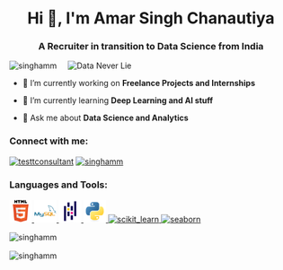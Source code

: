 <h1 align="center">Hi 👋, I'm Amar Singh Chanautiya</h1>
<h3 align="center">A Recruiter in transition to Data Science from India</h3>

<img align= "right" alt="Data Never Lie" width="400" src = "[https://giphy.com/embed/LaVp0AyqR5bGsC5Cbm](https://media0.giphy.com/media/LaVp0AyqR5bGsC5Cbm/giphy.gif?cid=ecf05e47kn3mhp2lwfnl8crll5gh7ik2wp0881vaqfsql919&ep=v1_gifs_search&rid=giphy.gif&ct=g)" >

<p align="left"> <img src="https://komarev.com/ghpvc/?username=singhamm&label=Profile%20views&color=0e75b6&style=flat" alt="singhamm" /> </p>

- 🔭 I’m currently working on **Freelance Projects and Internships**

- 🌱 I’m currently learning **Deep Learning and AI stuff**

- 💬 Ask me about **Data Science and Analytics**

<h3 align="left">Connect with me:</h3>
<p align="left">
<a href="https://kaggle.com/testtconsultant" target="blank"><img align="center" src="https://raw.githubusercontent.com/rahuldkjain/github-profile-readme-generator/master/src/images/icons/Social/kaggle.svg" alt="testtconsultant" height="30" width="40" /></a>
<a href="https://www.hackerrank.com/singhamm" target="blank"><img align="center" src="https://raw.githubusercontent.com/rahuldkjain/github-profile-readme-generator/master/src/images/icons/Social/hackerrank.svg" alt="singhamm" height="30" width="40" /></a>
</p>

<h3 align="left">Languages and Tools:</h3>
<p align="left"> <a href="https://www.w3.org/html/" target="_blank" rel="noreferrer"> <img src="https://raw.githubusercontent.com/devicons/devicon/master/icons/html5/html5-original-wordmark.svg" alt="html5" width="40" height="40"/> </a> <a href="https://www.mysql.com/" target="_blank" rel="noreferrer"> <img src="https://raw.githubusercontent.com/devicons/devicon/master/icons/mysql/mysql-original-wordmark.svg" alt="mysql" width="40" height="40"/> </a> <a href="https://pandas.pydata.org/" target="_blank" rel="noreferrer"> <img src="https://raw.githubusercontent.com/devicons/devicon/2ae2a900d2f041da66e950e4d48052658d850630/icons/pandas/pandas-original.svg" alt="pandas" width="40" height="40"/> </a> <a href="https://www.python.org" target="_blank" rel="noreferrer"> <img src="https://raw.githubusercontent.com/devicons/devicon/master/icons/python/python-original.svg" alt="python" width="40" height="40"/> </a> <a href="https://scikit-learn.org/" target="_blank" rel="noreferrer"> <img src="https://upload.wikimedia.org/wikipedia/commons/0/05/Scikit_learn_logo_small.svg" alt="scikit_learn" width="40" height="40"/> </a> <a href="https://seaborn.pydata.org/" target="_blank" rel="noreferrer"> <img src="https://seaborn.pydata.org/_images/logo-mark-lightbg.svg" alt="seaborn" width="40" height="40"/> </a> </p>

<p><img align="center" src="https://github-readme-stats.vercel.app/api/top-langs?username=singhamm&show_icons=true&locale=en&layout=compact" alt="singhamm" /></p>

<p><img align="center" src="https://github-readme-streak-stats.herokuapp.com/?user=singhamm&" alt="singhamm" /></p>
